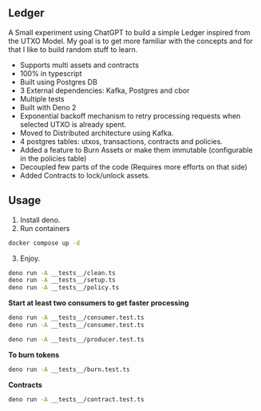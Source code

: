 ## Ledger

A Small experiment using ChatGPT to build a simple Ledger inspired from the UTXO Model.
My goal is to get more familiar with the concepts and for that I like to build random stuff to learn.

- Supports multi assets and contracts
- 100% in typescript
- Built using Postgres DB
- 3 External dependencies: Kafka, Postgres and cbor
- Multiple tests
- Built with Deno 2
- Exponential backoff mechanism to retry processing requests when selected UTXO is already spent.
- Moved to Distributed architecture using Kafka.
- 4 postgres tables: utxos, transactions, contracts and policies.
- Added a feature to Burn Assets or make them immutable (configurable in the policies table)
- Decoupled few parts of the code (Requires more efforts on that side)
- Added Contracts to lock/unlock assets.

## Usage

1. Install deno.
2. Run containers
```bash
docker compose up -d
```
3. Enjoy.

```bash
deno run -A __tests__/clean.ts
deno run -A __tests__/setup.ts
deno run -A __tests__/policy.ts
```

**Start at least two consumers to get faster processing**

```bash
deno run -A __tests__/consumer.test.ts
deno run -A __tests__/consumer.test.ts
```

```bash
deno run -A __tests__/producer.test.ts
```

**To burn tokens**
```bash
deno run -A __tests__/burn.test.ts
```

**Contracts**
```bash
deno run -A __tests__/contract.test.ts
```
